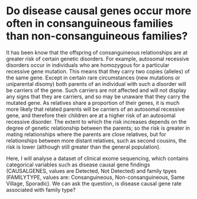 
# Do disease causal genes occur more often in consanguineous families than non-consanguineous families?

It has been know that the offspring of consanguineous relationships are at greater risk of certain genetic disorders. For example, autosomal recessive disorders occur in individuals who are homozygous for a particular recessive gene mutation. This means that they carry two copies (alleles) of the same gene. Except in certain rare circumstances (new mutations or uniparental disomy) both parents of an individual with such a disorder will be carriers of the gene. Such carriers are not affected and will not display any signs that they are carriers, and so may be unaware that they carry the mutated gene. As relatives share a proportion of their genes, it is much more likely that related parents will be carriers of an autosomal recessive gene, and therefore their children are at a higher risk of an autosomal recessive disorder. The extent to which the risk increases depends on the degree of genetic relationship between the parents; so the risk is greater in mating relationships where the parents are close relatives, but for relationships between more distant relatives, such as second cousins, the risk is lower (although still greater than the general population).

Here, I will analyse a dataset of clinical exome sequencing, which contains categorical variables such as disease causal gene findings (CAUSALGENES, values are Detected, Not Detected) and family tpyes (FAMILYTYPE, values are: Consanguineous, Non-consanguineous, Same Village, Sporadic). We can ask the question, is disease causal gene rate associated with family type?
